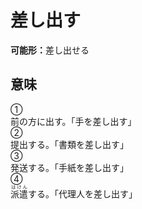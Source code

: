 # 差し出す

<strong>可能形：</strong>差し出せる

## 意味

<div class="vocab-term">
<div class="vocab-term-title">①</div>
<div class="vocab-term-content">
前の方に出す。「手を差し出す」
</div>
</div>

<div class="vocab-term">
<div class="vocab-term-title">②</div>
<div class="vocab-term-content">
提出する。「書類を差し出す」
</div>
</div>

<div class="vocab-term">
<div class="vocab-term-title">③</div>
<div class="vocab-term-content">
発送する。「手紙を差し出す」
</div>
</div>

<div class="vocab-term">
<div class="vocab-term-title">④</div>
<div class="vocab-term-content">
<ruby>派遣<rt>はけん</rt></ruby>する。「代理人を差し出す」
</div>
</div>
